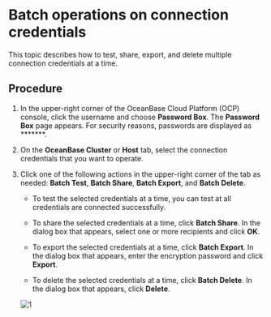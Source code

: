 # Batch operations on connection credentials

This topic describes how to test, share, export, and delete multiple connection credentials at a time.

## Procedure

1. In the upper-right corner of the OceanBase Cloud Platform (OCP) console, click the username and choose **Password Box**.
   The **Password Box** page appears.
   For security reasons, passwords are displayed as *******.

2. On the **OceanBase Cluster** or **Host** tab, select the connection credentials that you want to operate.

3. Click one of the following actions in the upper-right corner of the tab as needed:
   **Batch Test**, **Batch Share**, **Batch Export**, and **Batch Delete**.

   * To test the selected credentials at a time, you can test at all credentials are connected successfully.

   * To share the selected credentials at a time, click **Batch Share**. In the dialog box that appears, select one or more recipients and click **OK**.

   * To export the selected credentials at a time, click **Batch Export**. In the dialog box that appears, enter the encryption password and click **Export**.

   * To delete the selected credentials at a time, click **Batch Delete**. In the dialog box that appears, click **Delete**.

   ![1](https://obbusiness-private.oss-cn-shanghai.aliyuncs.com/doc/img/ocp/%E6%89%B9%E9%87%8F%E6%93%8D%E4%BD%9C.png)
